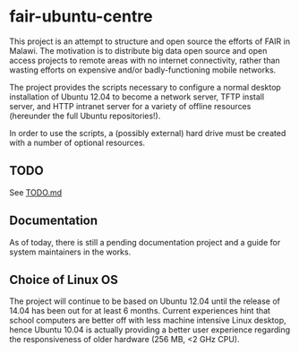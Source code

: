 fair-ubuntu-centre
==================

This project is an attempt to structure and open source the efforts of FAIR in Malawi. The motivation is to distribute
big data open source and open access projects to remote areas with no internet connectivity, rather than wasting efforts
on expensive and/or badly-functioning mobile networks.

The project provides the scripts necessary to configure a normal desktop installation of Ubuntu 12.04 to become a
network server, TFTP install server, and HTTP intranet server for a variety of offline resources (hereunder the full Ubuntu repositories!).

In order to use the scripts, a (possibly external) hard drive must be created with a number of optional resources.

TODO
----

See [TODO.md](TODO.md)

Documentation
-------------

As of today, there is still a pending documentation project and a guide for system maintainers in the works.

Choice of Linux OS
------------------

The project will continue to be based on Ubuntu 12.04 until the release of 14.04 has been out for at least 6 months.
Current experiences hint that school computers are better off with less machine intensive Linux desktop, hence Ubuntu 10.04
is actually providing a better user experience regarding the responsiveness of older hardware (256 MB, <2 GHz CPU).
